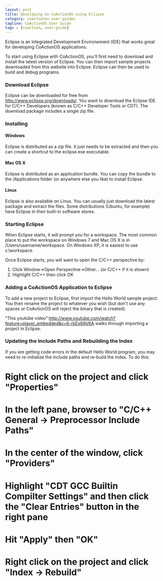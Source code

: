 ```yaml
---
layout: post
title: Developing on CoActionOS using Eclipse
category: coactionos-user-guides
tagline: CoActionOS User Guide
tags : [coaction, user-guide]
---
```


Eclipse is an Integrated Development Environement (IDE) that works great for developing CoActionOS applications.

To start using Eclipse with CoActionOS, you'll first need to download and install 
the latest version of Eclipse.  You can then import sample projects 
downloaded from this website into Eclipse. Eclipse can then be used to build and debug programs.

### Download Eclipse

Eclipse can be downloaded for free from http://www.eclipse.org/downloads/. You want to download the Eclipse IDE for C/C++ Developers (known as C/C++ Developer Tools or CDT). The download package includes a single zip file.

### Installing

#### Windows

Eclipse is distributed as a zip file.  It just needs to be extracted and then you can create a shortcut to the eclipse.exe executable.

#### Mac OS X

Eclipse is distributed as an application bundle.  You can copy the bundle to the /Applications folder (or anywhere else you like) to install Eclipse.

####  Linux

Eclipse is also available on Linux.  You can usually just download the latest package and extract the files.  Some distributions (Ubuntu, for example) have Eclipse in their built-in software stores.

### Starting Eclipse

When Eclipse starts, it will prompt you for a workspace. The most common place to put the workspace on Windows 7 and Mac OS X is in /Users/username/workspace. On Windows XP, it is easiest to use c:\workspace.

Once Eclipse starts, you will want to open the C/C++ perspective by:

1. Click Window->Open Perspective->Other... (or C/C++ if it is shown)
1. Highlight C/C++ then click OK

### Adding a CoActionOS Application to Eclipse

To add a new project to Eclipse, first import the Hello World sample project. You then rename the project to whatever you wish (but don't use any spaces or CoActionOS will reject the binary that is created).

"This youtube video":http://www.youtube.com/watch?feature=player_embedded&v=6-rbEx6AV6A walks through importing a project in Eclipse.

### Updating the Include Paths and Rebuilding the Index

If you are getting code errors in the default Hello World program, you may need to re-initialize the include paths and re-build the index. To do this:

# Right click on the project and click "Properties"
# In the left pane, browser to "C/C++ General -> Preprocessor Include Paths"
# In the center of the window, click "Providers"
# Highlight "CDT GCC Builtin Compilter Settings" and then click the "Clear Entries" button in the right pane
# Hit "Apply" then "OK"
# Right click on the project and click "Index -> Rebuild"